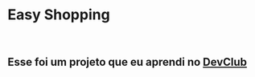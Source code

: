 <h1>Easy Shopping</h1>
<br>
<h2>Esse foi um projeto que eu aprendi no <a href="https://rodolfomori.com.br/devclub/">DevClub</a>
